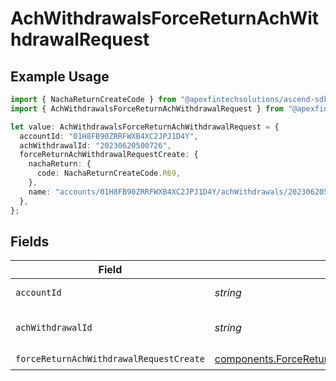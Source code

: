 # AchWithdrawalsForceReturnAchWithdrawalRequest

## Example Usage

```typescript
import { NachaReturnCreateCode } from "@apexfintechsolutions/ascend-sdk/models/components";
import { AchWithdrawalsForceReturnAchWithdrawalRequest } from "@apexfintechsolutions/ascend-sdk/models/operations";

let value: AchWithdrawalsForceReturnAchWithdrawalRequest = {
  accountId: "01H8FB90ZRRFWXB4XC2JPJ1D4Y",
  achWithdrawalId: "20230620500726",
  forceReturnAchWithdrawalRequestCreate: {
    nachaReturn: {
      code: NachaReturnCreateCode.R69,
    },
    name: "accounts/01H8FB90ZRRFWXB4XC2JPJ1D4Y/achWithdrawals/20230620500726",
  },
};
```

## Fields

| Field                                                                                                                | Type                                                                                                                 | Required                                                                                                             | Description                                                                                                          | Example                                                                                                              |
| -------------------------------------------------------------------------------------------------------------------- | -------------------------------------------------------------------------------------------------------------------- | -------------------------------------------------------------------------------------------------------------------- | -------------------------------------------------------------------------------------------------------------------- | -------------------------------------------------------------------------------------------------------------------- |
| `accountId`                                                                                                          | *string*                                                                                                             | :heavy_check_mark:                                                                                                   | The account id.                                                                                                      | 01H8FB90ZRRFWXB4XC2JPJ1D4Y                                                                                           |
| `achWithdrawalId`                                                                                                    | *string*                                                                                                             | :heavy_check_mark:                                                                                                   | The achWithdrawal id.                                                                                                | 20230620500726                                                                                                       |
| `forceReturnAchWithdrawalRequestCreate`                                                                              | [components.ForceReturnAchWithdrawalRequestCreate](../../models/components/forcereturnachwithdrawalrequestcreate.md) | :heavy_check_mark:                                                                                                   | N/A                                                                                                                  |                                                                                                                      |